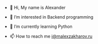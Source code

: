 - 👋 Hi, My name is Alexander
- 👀 I’m interested in Backend programming 
- 🌱 I’m currently learning Python

- 📫 How to reach me i@malexzakharov.ru

<!---
A3axap/A3axap is a ✨ special ✨ repository because its `README.md` (this file) appears on your GitHub profile.
You can click the Preview link to take a look at your changes.
--->
